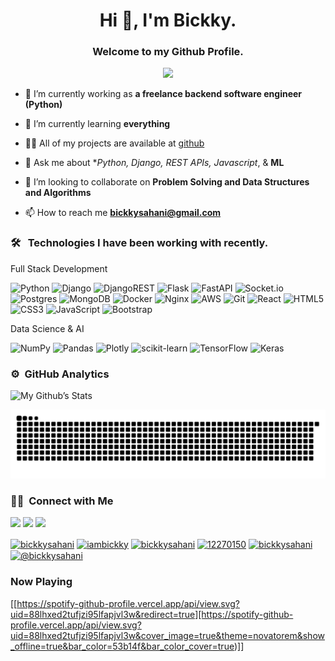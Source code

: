 
<h1 align="center">Hi 👋, I'm Bickky.</h1>

<h3 align="center">Welcome to my Github Profile. </h3>
	
<p align="center">
  <img src="https://komarev.com/ghpvc/?username=bickkysahani&color=blueviolet&style=flat">
</p>

- 🔭 I’m currently working as **a freelance backend software engineer (Python)**

- 🌱 I’m currently learning **everything**

- 👨‍💻 All of my projects are available at [github](https://github.com/bickkysahani?tab=repositories)

- 💬 Ask me about **Python, Django, REST APIs, Javascript*, & **ML**

-  👯 I’m looking to collaborate on **Problem Solving and Data Structures and Algorithms**

- 📫 How to reach me **bickkysahani@gmail.com**


	
### 🛠 &nbsp; Technologies I have been working with recently.
<p>Full Stack Development <p>

![Python](http://img.shields.io/badge/-Python-3776AB?style=for-the-badge&logo=python&logoColor=ffffff)
![Django](https://img.shields.io/badge/django-%23092E20.svg?style=for-the-badge&logo=django&logoColor=white)
![DjangoREST](https://img.shields.io/badge/DJANGO-REST-ff1709?style=for-the-badge&logo=django&logoColor=white&color=ff1709&labelColor=gray)
![Flask](https://img.shields.io/badge/flask-%23000.svg?style=for-the-badge&logo=flask&logoColor=white)
![FastAPI](https://img.shields.io/badge/FastAPI-005571?style=for-the-badge&logo=fastapi)
![Socket.io](https://img.shields.io/badge/Socket.io-black?style=for-the-badge&logo=socket.io&badgeColor=010101)
![Postgres](https://img.shields.io/badge/postgres-%23316192.svg?style=for-the-badge&logo=postgresql&logoColor=white)
![MongoDB](https://img.shields.io/badge/MongoDB-%234ea94b.svg?style=for-the-badge&logo=mongodb&logoColor=white)
![Docker](https://img.shields.io/badge/docker-%230db7ed.svg?style=for-the-badge&logo=docker&logoColor=white)
![Nginx](https://img.shields.io/badge/nginx-%23009639.svg?style=for-the-badge&logo=nginx&logoColor=white)
![AWS](https://img.shields.io/badge/AWS-%23FF9900.svg?style=for-the-badge&logo=amazon-aws&logoColor=white)
![Git](https://img.shields.io/badge/git-%23F05033.svg?style=for-the-badge&logo=git&logoColor=white)
![React](https://img.shields.io/badge/react-%2320232a.svg?style=for-the-badge&logo=react&logoColor=%2361DAFB)
![HTML5](https://img.shields.io/badge/-HTML5-%23E44D27?style=for-the-badge&logo=html5&logoColor=ffffff)
![CSS3](https://img.shields.io/badge/-CSS3-%231572B6?style=for-the-badge&logo=css3)
![JavaScript](https://img.shields.io/badge/-JavaScript-%23F7DF1C?style=for-the-badge&logo=javascript&logoColor=000000&labelColor=%23F7DF1C&color=%23FFCE5A)
![Bootstrap](https://img.shields.io/badge/bootstrap-%23563D7C.svg?style=for-the-badge&logo=bootstrap&logoColor=white)

<p>Data Science & AI</p>

![NumPy](https://img.shields.io/badge/numpy-%23013243.svg?style=for-the-badge&logo=numpy&logoColor=white)
![Pandas](https://img.shields.io/badge/pandas-%23150458.svg?style=for-the-badge&logo=pandas&logoColor=white)
![Plotly](https://img.shields.io/badge/Plotly-%233F4F75.svg?style=for-the-badge&logo=plotly&logoColor=white)
![scikit-learn](https://img.shields.io/badge/scikit--learn-%23F7931E.svg?style=for-the-badge&logo=scikit-learn&logoColor=white)
![TensorFlow](https://img.shields.io/badge/TensorFlow-%23FF6F00.svg?style=for-the-badge&logo=TensorFlow&logoColor=white)
![Keras](https://img.shields.io/badge/Keras-%23D00000.svg?style=for-the-badge&logo=Keras&logoColor=white)

### ⚙️ &nbsp;GitHub Analytics

![My Github’s Stats](https://github-readme-stats.vercel.app/api?username=bickkysahani&show_icons=true)

<!-- <p align="center">
<a href="https://github.com/bickkysahani">
  <img height="180em" src="https://github-readme-stats-eight-theta.vercel.app/api?username=bickkysahani&show_icons=true&theme=algolia&include_all_commits=true&count_private=true"/>
  <img height="180em" src="https://github-readme-stats-eight-theta.vercel.app/api/top-langs/?username=bickkysahani&layout=compact&langs_count=8&theme=algolia"/>
</a>
</p> -->

![Snake animation](https://github.com/bickkysahani/bickkysahani/blob/output/github-contribution-grid-snake.svg)

### 🤝🏻 &nbsp;Connect with Me

<p>
<a href="https://twitter.com/iambickky"><img src="https://img.shields.io/badge/-@iambickky-1877F2?style=flat&logo=Twitter&logoColor=white"/></a>
<a href="https://linkedin.com/in/bickkysahani"><img src="https://img.shields.io/badge/-bickkysahani-0077B5?style=flat&logo=Linkedin&logoColor=white"/></a>
<a href="mailto:bickkysahani@gmail.com"><img src="https://img.shields.io/badge/-bickkysahani@gmail.com-D14836?style=flat&logo=Gmail&logoColor=white"/></a>
</p>
<a href="https://codepen.io/bickkysahani" target="blank"><img align="center" src="https://raw.githubusercontent.com/rahuldkjain/github-profile-readme-generator/master/src/images/icons/Social/codepen.svg" alt="bickkysahani" height="30" width="40" /></a>
<a href="https://twitter.com/iambickky" target="blank"><img align="center" src="https://raw.githubusercontent.com/rahuldkjain/github-profile-readme-generator/master/src/images/icons/Social/twitter.svg" alt="iambickky" height="30" width="40" /></a>
<a href="https://linkedin.com/in/bickkysahani" target="blank"><img align="center" src="https://raw.githubusercontent.com/rahuldkjain/github-profile-readme-generator/master/src/images/icons/Social/linked-in-alt.svg" alt="bickkysahani" height="30" width="40" /></a>
<a href="https://stackoverflow.com/users/12270150" target="blank"><img align="center" src="https://raw.githubusercontent.com/rahuldkjain/github-profile-readme-generator/master/src/images/icons/Social/stack-overflow.svg" alt="12270150" height="30" width="40" /></a>
<a href="https://fb.com/bickkysahani" target="blank"><img align="center" src="https://raw.githubusercontent.com/rahuldkjain/github-profile-readme-generator/master/src/images/icons/Social/facebook.svg" alt="bickkysahani" height="30" width="40" /></a>
<a href="https://medium.com/@bickkysahani" target="blank"><img align="center" src="https://raw.githubusercontent.com/rahuldkjain/github-profile-readme-generator/master/src/images/icons/Social/medium.svg" alt="@bickkysahani" height="30" width="40" /></a>
</p>

### Now Playing

[[https://spotify-github-profile.vercel.app/api/view.svg?uid=88lhxed2tufjzi95lfapjvl3w&redirect=true][https://spotify-github-profile.vercel.app/api/view.svg?uid=88lhxed2tufjzi95lfapjvl3w&cover_image=true&theme=novatorem&show_offline=true&bar_color=53b14f&bar_color_cover=true)]]
